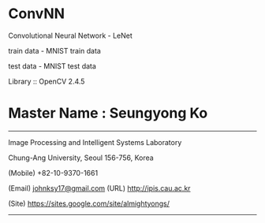 # ConvNN 
Convolutional Neural Network - LeNet

train data - MNIST train data

test data - MNIST test data

Library :: OpenCV 2.4.5 


# Master Name : Seungyong Ko

--------------------------------------------------------

Image Processing and Intelligent Systems Laboratory

Chung-Ang University, Seoul 156-756, Korea

(Mobile) +82-10-9370-1661

(Email) johnksy17@gmail.com (URL) http://ipis.cau.ac.kr 

(Site) https://sites.google.com/site/almightyongs/

--------------------------------------------------------

```

```
